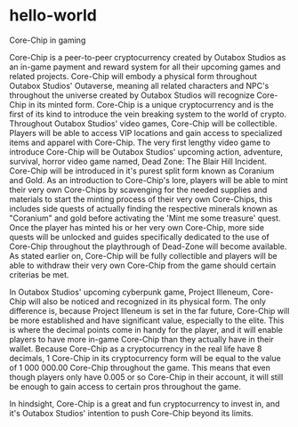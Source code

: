 # hello-world
Core-Chip in gaming

Core-Chip is a peer-to-peer cryptocurrency created by Outabox Studios as an in-game payment and reward system for all their upcoming games and related projects. Core-Chip will embody a physical form throughout Outabox Studios' Outaverse, meaning all related characters and NPC's throughout the universe created by Outabox Studios will recognize Core-Chip in its minted form. Core-Chip is a unique cryptocurrency and is the first of its kind to introduce the vein breaking system to the world of crypto. Throughout Outabox Studios' video games, Core-Chip will be collectible. Players will be able to access VIP locations and gain access to specialized items and apparel with Core-Chip. The very first lengthy video game to introduce Core-Chip will be Outabox Studios' upcoming action, adventure, survival, horror video game named, Dead Zone: The Blair Hill Incident. Core-Chip will be introduced in it's purest split form known as Coranium and Gold. As an introduction to Core-Chip's lore, players will be able to mint their very own Core-Chips by scavenging for the needed supplies and materials to start the minting process of their very own Core-Chips, this includes side quests of actually finding the respective minerals known as "Coranium" and gold before activating the 'Mint me some treasure' quest. Once the player has minted his or her very own Core-Chip, more side quests will be unlocked and guides specifically dedicated to the use of Core-Chip throughout the playthrough of Dead-Zone will become available. As stated earlier on, Core-Chip will be fully collectible and players will be able to withdraw their very own Core-Chip from the game should certain criterias be met.

In Outabox Studios' upcoming cyberpunk game, Project Illeneum, Core-Chip will also be noticed and recognized in its physical form. The only difference is, because Project Illeneum is set in the far future, Core-Chip will be more established and have significant value, especially to the elite. This is where the decimal points come in handy for the player, and it will enable players to have more in-game Core-Chip than they actually have in their wallet. Because Core-Chip as a cryptocurrency in the real life have 8 decimals, 1 Core-Chip in its cryptocurrency form will be equal to the value of 1 000 000.00 Core-Chip throughout the game. This means that even though players only have 0.005 or so Core-Chip in their account, it will still be enough to gain access to certain pros throughout the game.

In hindsight, Core-Chip is a great and fun cryptocurrency to invest in, and it's Outabox Studios' intention to push Core-Chip beyond its limits.
